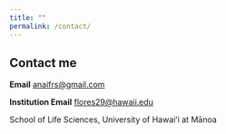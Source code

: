 ```yaml
---
title: ""
permalink: /contact/
---
```

## Contact me 
**Email**  anaifrs@gmail.com 

**Institution Email** flores29@hawaii.edu 

School of Life Sciences, University of Hawaiʻi at Mānoa





